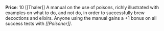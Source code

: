 **Price**: 10 [[Thaler]]
A manual on the use of poisons, richly illustrated with examples on what to do, and not do, in order to successfully brew decoctions and elixirs. Anyone using the manual gains a +1 bonus on all success tests with *[[Poisoner]]*.